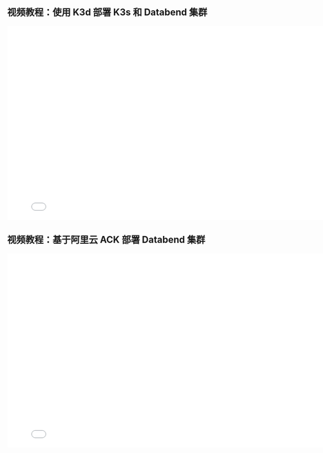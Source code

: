 ## 视频教程：使用 K3d 部署 K3s 和 Databend 集群

<iframe 
  src="//player.bilibili.com/player.html?isOutside=true&aid=1252718646&bvid=BV1XJ4m157Ra&cid=1489423883&p=1&autoplay=0" 
  scrolling="no" 
  border="0" 
  frameborder="no" 
  framespacing="0" 
  allowfullscreen="true" 
  width="800" 
  height="450">
</iframe>

## 视频教程：基于阿里云 ACK 部署 Databend 集群

<iframe 
  src="//player.bilibili.com/player.html?isOutside=true&aid=1752620778&bvid=BV1bx421D7QH&cid=1489422542&p=1&autoplay=0" 
  scrolling="no" 
  border="0" 
  frameborder="no" 
  framespacing="0" 
  allowfullscreen="true" 
  width="800" 
  height="450">
</iframe>
